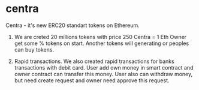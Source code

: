 # centra
Centra - it's new ERC20 standart tokens on Ethereum.

1) We are creted 20 millions tokens with price 250 Centra = 1 Eth
Owner get some % tokens on start. 
Another tokens will generating or peoples can buy tokens.

2) Rapid transactions.
We also created rapid transactions for banks transactions with debit card.
User add own money in smart contract and owner contract can transfer this money.
User also can withdraw money, but need create request and owner need approve this request.


